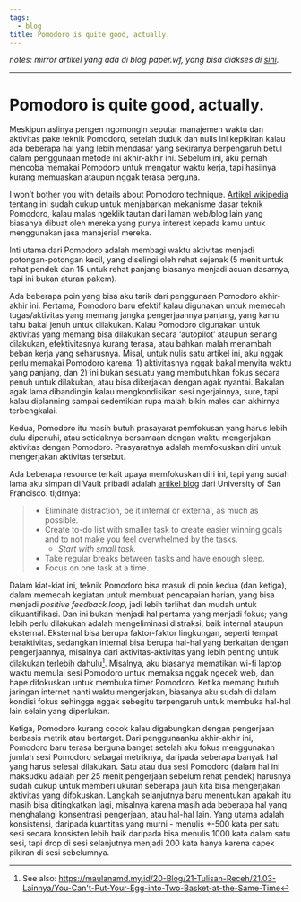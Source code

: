 ```yaml
---
tags:
  - blog
title: Pomodoro is quite good, actually.
---
```

*notes: mirror artikel yang ada di blog paper.wf, yang bisa diakses di [sini](https://paper.wf/maulanamd/pomodoro-is-quite-good-actually)*.

---

# Pomodoro is quite good, actually.

Meskipun aslinya pengen ngomongin seputar manajemen waktu dan aktivitas pake teknik Pomodoro, setelah duduk dan nulis ini kepikiran kalau ada beberapa hal yang lebih mendasar yang sekiranya berpengaruh betul dalam penggunaan metode ini akhir-akhir ini. Sebelum ini, aku pernah mencoba memakai Pomodoro untuk mengatur waktu kerja, tapi hasilnya kurang memuaskan ataupun nggak terasa berguna.

I won’t bother you with details about Pomodoro technique. [Artikel wikipedia](https://en.wikipedia.org/wiki/Pomodoro_Technique) tentang ini sudah cukup untuk menjabarkan mekanisme dasar teknik Pomodoro, kalau malas ngeklik tautan dari laman web/blog lain yang biasanya dibuat oleh mereka yang punya interest kepada kamu untuk menggunakan jasa manajerial mereka.

Inti utama dari Pomodoro adalah membagi waktu aktivitas menjadi potongan-potongan kecil, yang diselingi oleh rehat sejenak (5 menit untuk rehat pendek dan 15 untuk rehat panjang biasanya menjadi acuan dasarnya, tapi ini bukan aturan pakem).

Ada beberapa poin yang bisa aku tarik dari penggunaan Pomodoro akhir-akhir ini. Pertama, Pomodoro baru efektif kalau digunakan untuk memecah tugas/aktivitas yang memang jangka pengerjaannya panjang, yang kamu tahu bakal jenuh untuk dilakukan. Kalau Pomodoro digunakan untuk aktivitas yang memang bisa dilakukan secara ‘autopilot’ ataupun senang dilakukan, efektivitasnya kurang terasa, atau bahkan malah menambah beban kerja yang seharusnya. Misal, untuk nulis satu artikel ini, aku nggak perlu memakai Pomodoro karena: 1) aktivitasnya nggak bakal menyita waktu yang panjang, dan 2) ini bukan sesuatu yang membutuhkan fokus secara penuh untuk dilakukan, atau bisa dikerjakan dengan agak nyantai. Bakalan agak lama dibandingin kalau mengkondisikan sesi ngerjainnya, sure, tapi kalau diplanning sampai sedemikian rupa malah bikin males dan akhirnya terbengkalai.

Kedua, Pomodoro itu masih butuh prasayarat pemfokusan yang harus lebih dulu dipenuhi, atau setidaknya bersamaan dengan waktu mengerjakan aktivitas dengan Pomodoro. Prasyaratnya adalah memfokuskan diri untuk mengerjakan aktivitas tersebut.

Ada beberapa resource terkait upaya memfokuskan diri ini, tapi yang sudah lama aku simpan di Vault pribadi adalah [artikel blog](https://usfblogs.usfca.edu/learner/2023/03/04/how-to-focus-handle-your-procrastinate-tips-for-student/) dari University of San Francisco. tl;drnya:

> - Eliminate distraction, be it internal or external, as much as possible.
> - Create to-do list with smaller task to create easier winning goals and to not make you feel overwhelmed by the tasks.
>     - *Start with small task.*
> - Take regular breaks between tasks and have enough sleep.
> - Focus on one task at a time.

Dalam kiat-kiat ini, teknik Pomodoro bisa masuk di poin kedua (dan ketiga), dalam memecah kegiatan untuk membuat pencapaian harian, yang bisa menjadi *positive feedback loop*, jadi lebih terlihat dan mudah untuk dikuantifikasi. Dan ini bukan menjadi hal pertama yang menjadi fokus; yang lebih perlu dilakukan adalah mengeliminasi distraksi, baik internal ataupun eksternal. Eksternal bisa berupa faktor-faktor lingkungan, seperti tempat beraktivitas, sedangkan internal bisa berupa hal-hal yang berkaitan dengan pengerjaannya, misalnya dari aktivitas-aktivitas yang lebih penting untuk dilakukan terlebih dahulu[^1]. Misalnya, aku biasanya mematikan wi-fi laptop waktu memulai sesi Pomodoro untuk memaksa nggak ngecek web, dan hape difokuskan untuk membuka timer Pomodoro. Ketika memang butuh jaringan internet nanti waktu mengerjakan, biasanya aku sudah di dalam kondisi fokus sehingga nggak sebegitu terpengaruh untuk membuka hal-hal lain selain yang diperlukan.

Ketiga, Pomodoro kurang cocok kalau digabungkan dengan pengerjaan berbasis metrik atau bertarget. Dari penggunaanku akhir-akhir ini, Pomodoro baru terasa berguna banget setelah aku fokus menggunakan jumlah sesi Pomodoro sebagai metriknya, daripada seberapa banyak hal yang harus selesai dilakukan. Satu atau dua sesi Pomodoro (dalam hal ini maksudku adalah per 25 menit pengerjaan sebelum rehat pendek) harusnya sudah cukup untuk memberi ukuran seberapa jauh kita bisa mengerjakan aktivitas yang difokuskan. Langkah selanjutnya baru menentukan apakah itu masih bisa ditingkatkan lagi, misalnya karena masih ada beberapa hal yang menghalangi konsentrasi pengerjaan, atau hal-hal lain. Yang utama adalah konsistensi, daripada kuantitas yang murni - menulis +-500 kata per satu sesi secara konsisten lebih baik daripada bisa menulis 1000 kata dalam satu sesi, tapi drop di sesi selanjutnya menjadi 200 kata hanya karena capek pikiran di sesi sebelumnya.

[^1]: See also: https://maulanamd.my.id/20-Blog/21-Tulisan-Receh/21.03-Lainnya/You-Can't-Put-Your-Egg-into-Two-Basket-at-the-Same-Time